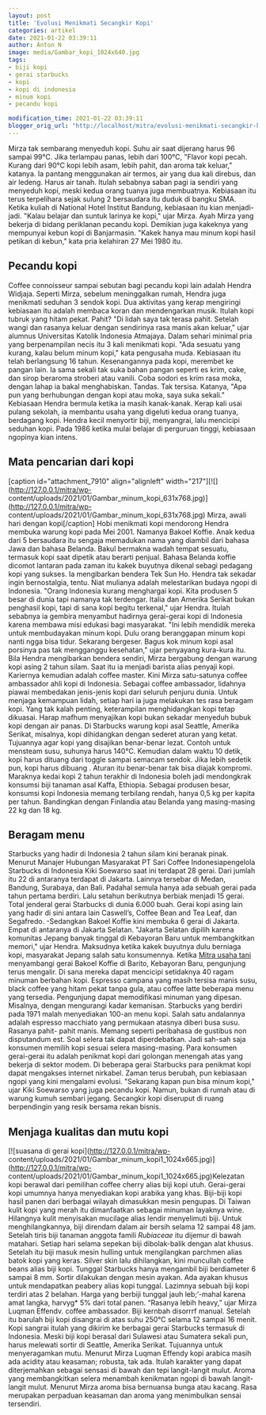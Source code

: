 ```yaml
---
layout: post
title: 'Evolusi Menikmati Secangkir Kopi'
categories: artikel
date: 2021-01-22 03:39:11
author: Anton N
image: media/Gambar_kopi_1024x640.jpg
tags:
- biji kopi
- gerai starbucks
- kopi
- kopi di indonesia
- minum kopi
- pecandu kopi

modification_time: 2021-01-22 03:39:11
blogger_orig_url: "http://localhost/mitra/evolusi-menikmati-secangkir-kopi.html"
---
```


Mirza tak sembarang menyeduh kopi. Suhu air saat dijerang harus 96 sampai
99°C. Jika terlampau panas, lebih dari 100°C, "Flavor kopi pecah. Kurang dari
90°C kopi lebih asam, lebih pahit, dan aroma tak keluar," katanya. Ia pantang
menggunakan air termos, air yang dua kali direbus, dan air ledeng. Harus air
tanah. Itulah sebabnya saban pagi ia sendiri yang menyeduh kopi, meski kedua
orang tuanya juga membuatnya. Kebiasaan itu terus terpelihara sejak sulung 2
bersaudara itu duduk di bangku SMA. Ketika kuliah di National Hotel Institut
Bandung, kebiasaan itu kian menjadi-jadi. "Kalau belajar dan suntuk larinya ke
kopi," ujar Mirza. Ayah Mirza yang bekerja di bidang periklanan pecandu kopi.
Demikian juga kakeknya yang mempunyai kebun kopi di Banjarmasin. "Kakek hanya
mau minum kopi hasil petikan di kebun," kata pria kelahiran 27 Mei 1980 itu.

## Pecandu kopi

Coffee connoisseur sampai sebutan bagi pecandu kopi lain adalah Hendra
Widjaja. Seperti Mirza, sebelum meninggalkan rumah, Hendra juga menikmati
seduhan 3 sendok kopi. Dua aktivitas yang kerap mengiringi kebiasaan itu
adalah membaca koran dan mendengarkan musik. Itulah kopi tubruk yang hitam
pekat. Pahit? "Di lidah saya tak terasa pahit. Setelah wangi dan rasanya
keluar dengan sendirinya rasa manis akan keluar," ujar alumnus Universitas
Katolik Indonesia Atmajaya. Dalam sehari minimal pria yang berpenampilan necis
itu 3 kali menikmati kopi. "Ada sesuatu yang kurang, kalau belum minum kopi,"
kata pengusaha muda. Kebiasaan itu telah berlangsung 16 tahun. Kesenangannya
pada kopi, merembet ke pangan lain. Ia sama sekali tak suka bahan pangan
seperti es krim, cake, dan sirop beraroma stroberi atau vanili. Coba sodori es
krim rasa moka, dengan lahap ia bakal menghabiskan. Tandas. Tak tersisa.
Katanya, "Apa pun yang berhubungan dengan kopi atau moka, saya suka sekali."
Kebiasaan Hendra bermula ketika ia masih kanak-kanak. Kerap kali usai pulang
sekolah, ia membantu usaha yang digeluti kedua orang tuanya, berdagang kopi.
Hendra kecil menyortir biji, menyangrai, lalu mencicipi seduhan kopi. Pada
1986 ketika mulai belajar di perguruan tinggi, kebiasaan ngopinya kian intens.

## Mata pencarian dari kopi

[caption id="attachment_7910" align="alignleft"
width="217"][![](http://127.0.0.1/mitra/wp-
content/uploads/2021/01/Gambar_minum_kopi_631x768.jpg)](http://127.0.0.1/mitra/wp-
content/uploads/2021/01/Gambar_minum_kopi_631x768.jpg) Mirza, awali hari
dengan kopi[/caption] Hobi menikmati kopi mendorong Hendra membuka warung kopi
pada Mei 2001. Namanya Bakoel Koffie. Anak kedua dari 5 bersaudara itu sengaja
memadukan nama yang diambil dari bahasa Jawa dan bahasa Belanda. Bakul
bermakna wadah tempat sesuatu, termasuk kopi saat dipetik atau berarti
penjual. Bahasa Belanda koffie dicomot lantaran pada zaman itu kakek buyutnya
dikenal sebagi pedagang kopi yang sukses. Ia mengibarkan bendera Tek Sun Ho.
Hendra tak sekadar ingin bernostalgia, tentu. Niat mulianya adalah
melestarikan budaya ngopi di Indonesia. "Orang Indonesia kurang menghargai
kopi. Kita produsen 5 besar di dunia tapi namanya tak terdengar. Italia dan
Amerika Serikat bukan penghasil kopi, tapi di sana kopi begitu terkenal," ujar
Hendra. Itulah sebabnya ia gembira menyambut hadirnya gerai-gerai kopi di
Indonesia karena membawa misi edukasi bagi masyarakat. "Ini lebih mendidik
mereka untuk membudayakan minum kopi. Dulu orang beranggapan minum kopi nanti
ngga bisa tidur. Sekarang bergeser. Bagus kok minum kopi asal porsinya pas tak
mengganggu kesehatan," ujar penyayang kura-kura itu. Bila Hendra mengibarkan
bendera sendiri, Mirza bergabung dengan warung kopi asing 2 tahun silam. Saat
itu ia menjadi barista alias penyaji kopi. Kariernya kemudian adalah coffee
master. Kini Mirza satu-satunya coffee ambassador ahli kopi di Indonesia.
Sebagai coffee ambassador, lidahnya piawai membedakan jenis-jenis kopi dari
seluruh penjuru dunia. Untuk menjaga kemampuan lidah, setiap hari ia juga
melakukan tes rasa beragam kopi. Yang tak kalah penting, keterampilan
menghidangkan kopi tetap dikuasai. Harap mafhum menyajikan kopi bukan sekadar
menyeduh bubuk kopi dengan air panas. Di Starbucks warung kopi asal Seattle,
Amerika Serikat, misalnya, kopi dihidangkan dengan sederet aturan yang ketat.
Tujuannya agar kopi yang disajikan benar-benar lezat. Contoh untuk mensteam
susu, suhunya harus 140°C. Kemudian dalam waktu 10 detik, kopi harus dituang
dari toggle sampai semacam sendok. Jika lebih sedetik pun, kopi harus dibuang
. Aturan itu benar-benar tak bisa diajak kompromi. Maraknya kedai kopi 2 tahun
terakhir di Indonesia boleh jadi mendongkrak konsumsi biji tanaman asal Kaffa,
Ethiopia. Sebagai produsen besar, konsumsi kopi Indonesia memang terbilang
rendah, hanya 0,5 kg per kapita per tahun. Bandingkan dengan Finlandia atau
Belanda yang masing-masing 22 kg dan 18 kg.

## Beragam menu

Starbucks yang hadir di Indonesia 2 tahun silam kini beranak pinak. Menurut
Manajer Hubungan Masyarakat PT Sari Coffee Indonesiapengelola Starbucks di
Indonesia Kiki Soewarso saat ini terdapat 28 gerai. Dari jumlah itu 22 di
antaranya terdapat di Jakarta. Lainnya tersebar di Medan, Bandung, Surabaya,
dan Bali. Padahal semula hanya ada sebuah gerai pada tahun pertama berdiri.
Lalu setahun berikutnya berbiak menjadi 15 gerai. Total jenderal gerai
Starbucks di dunia 6.000 buah. Gerai kopi asing lain yang hadir di sini antara
lain Caswell’s, Coffee Bean and Tea Leaf, dan Segafredo. -Sedangkan Bakoel
Koffie kini membuka 6 gerai di Jakarta. Empat di antaranya di Jakarta Selatan.
"Jakarta Selatan dipilih karena komunitas Jepang banyak tinggal di Kebayoran
Baru untuk membangkitkan memori," ujar Hendra. Maksudnya ketika kakek buyutnya
dulu berniaga kopi, masyarakat Jepang salah satu konsumennya. Ketika [Mitra
usaha tani](http://127.0.0.1/mitra) menyambangi gerai Bakoel Koffie di Barito,
Kebayoran Baru, pengunjung terus mengalir. Di sana mereka dapat mencicipi
setidaknya 40 ragam minuman berbahan kopi. Espresso campana yang masih tersisa
manis susu, black coffee yang hitam pekat tanpa gula, atau coffee latte
beberapa menu yang tersedia. Pengunjung dapat memodifikasi minuman yang
dipesan. Misalnya, dengan mengurangi kadar kemanisan. Starbucks yang berdiri
pada 1971 malah menyediakan 100-an menu kopi. Salah satu andalannya adalah
espresso macchiato yang permukaan atasnya diberi busa susu. Rasanya pahit-
pahit manis. Memang seperti peribahasa de gustibus non disputandum est. Soal
selera tak dapat diperdebatkan. Jadi sah-sah saja konsumen memilih kopi sesuai
selera masing-masing. Para konsumen gerai-gerai itu adalah penikmat kopi dari
golongan menengah atas yang bekerja di sektor modem. Di beberapa gerai
Starbucks para penikmat kopi dapat mengakses internet nirkabel. Zaman terus
berubah, pun kebiasaan ngopi yang kini mengalami evolusi. "Sekarang kapan pun
bisa minum kopi," ujar Kiki Soewarso yang juga pecandu kopi. Namun, bukan di
rumah atau di warung kumuh sembari jegang. Secangkir kopi diseruput di ruang
berpendingin yang resik bersama rekan bisnis.

## Menjaga kualitas dan mutu kopi

[![suasana di gerai kopi](http://127.0.0.1/mitra/wp-
content/uploads/2021/01/Gambar_minum_kopi1_1024x665.jpg)](http://127.0.0.1/mitra/wp-
content/uploads/2021/01/Gambar_minum_kopi1_1024x665.jpg)Kelezatan kopi berawal
dari pemilihan coffee cherry alias biji kopi utuh. Gerai-gerai kopi umumnya
hanya menyediakan kopi arabika yang khas. Biji-biji kopi hasil panen dari
berbagai wilayah dimasukkan mesin pengupas. Di Taiwan kulit kopi yang merah
itu dimanfaatkan sebagai minuman layaknya wine. Hilangnya kulit menyisakan
mucilage alias lendir menyelimuti biji. Untuk menghilangkannya, biji direndam
dalam air bersih selama 12 sampai 48 jam. Setelah tiris biji tanaman anggota
famili _Rubiaceae_ itu dijemur di bawah matahari. Setiap hari selama sepekan
biji dibolak-balik dengan alat khusus. Setelah itu biji masuk mesin hulling
untuk mengilangkan parchmen alias batok kopi yang keras. Silver skin lalu
dihilangkan, kini muncullah coffee beans alias biji kopi. Tunggal Starbucks
hanya mengambil biji berdiameter 6 sampai 8 mm. Sortir dilakukan dengan mesin
ayakan. Ada ayakan khusus untuk mendapatkan peabery alias kopi tunggal.
Lazimnya sebuah biji kopi terdiri atas 2 belahan. Harga yang berbiji tunggal
jauh leb;‘-mahal karena amat langka, harvyg* 5% dari total panen. “Rasanya
lebih heavy,” ujar Mirza Luqman Effendv. coffee ambassador. Biji kernbah
disorrrf manual. Setelah itu barulah biji kopi disangrai di atas suhu 250°C
selama 12 sampai 16 menit. Kopi sangrai itulah yang dikirim ke berbagai gerai
Starbucks termasuk di Indonesia. Meski biji kopi berasal dari Sulawesi atau
Sumatera sekali pun, harus melewati sortir di Seattle, Amerika Serikat.
Tujuannya untuk menyeragamkan mutu. Menurut Mirza Luqman Effendy kopi arabica
masih ada acidity atau keasaman; robusta, tak ada. Itulah karakter yang dapat
diterjemahkan sebagai sensasi di bawah dan tepi langit-langit mulut. Aroma
yang membangkitkan selera menambah kenikmatan ngopi di bawah langit-langit
mulut. Menurut Mirza aroma bisa bernuansa bunga atau kacang. Rasa merupakan
perpaduan keasaman dan aroma yang menimbulkan sensai tersendiri.


